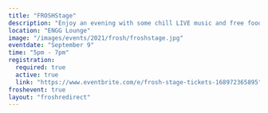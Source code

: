 ```yaml
---
title: "FROSHStage"
description: "Enjoy an evening with some chill LIVE music and free food. A good way to unwind your Thursday night in the ENGG Lounge. Take the opportunity to meet some people and have some fun!"
location: "ENGG Lounge"
image: "/images/events/2021/frosh/froshstage.jpg"
eventdate: "September 9"
time: "5pm - 7pm"
registration:
  required: true
  active: true
  link: "https://www.eventbrite.com/e/frosh-stage-tickets-168972365895"
froshevent: true
layout: "froshredirect"
---
```


